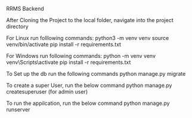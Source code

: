 RRMS Backend

After Cloning the Project to the local folder, navigate into the project directory

For Linux run folllowing commands:
python3 -m venv venv
source venv/bin/activate
pip install -r requirements.txt

For Windows run following commands:
python -m venv venv
venv\Scripts\activate
pip install -r requirements.txt


To Set up the db run the following commands
python manage.py migrate

To create a super User, run the below command
python manage.py createsuperuser (for admin user)

To run the appilcation, run the below command
python manage.py runserver
